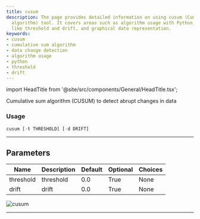 ```yaml
---
title: cusum
description: The page provides detailed information on using cusum (Cumulative sum
  algorithm) tool. It covers areas such as algorithm usage with Python, parameters
  like threshold and drift, and graphical data representation.
keywords:
- cusum
- cumulative sum algorithm
- data change detection
- algorithm usage
- python
- threshold
- drift
---
```


import HeadTitle from '@site/src/components/General/HeadTitle.tsx';

<HeadTitle title="cusum - Qa - Forex - Reference | OpenBB Terminal Docs" />

Cumulative sum algorithm (CUSUM) to detect abrupt changes in data

### Usage

```python
cusum [-t THRESHOLD] [-d DRIFT]
```

---

## Parameters

| Name | Description | Default | Optional | Choices |
| ---- | ----------- | ------- | -------- | ------- |
| threshold | threshold | 0.0 | True | None |
| drift | drift | 0.0 | True | None |

![cusum](https://user-images.githubusercontent.com/46355364/154306207-d68f53f4-2f9a-4c1a-8e0e-b83d49938759.png)

---
